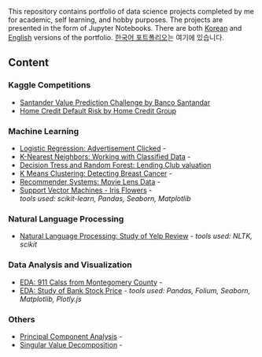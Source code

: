 This repository contains portfolio of data science projects completed by me for academic, self learning, and hobby purposes. 
The projects are presented in the form of Jupyter Notebooks.
There are both [Korean]() and [English]() versions of the portfolio.
[한국어 포트폴리오]()는 여기에 있습니다.

## Content

### Kaggle Competitions
* [Santander Value Prediction Challenge by Banco Santandar]()
* [Home Credit Default Risk by Home Credit Group]()

### Machine Learning
* [Logistic Regression: Advertisement Clicked]() - 
* [K-Nearest Neighbors: Working with Classified Data]() -
* [Decision Tress and Random Forest: Lending Club valuation]()
* [K Means Clustering: Detecting Breast Cancer]() -
* [Recommender Systems: Movie Lens Data]() -
* [Support Vector Machines - Iris Flowers]() -   
*tools used: scikit-learn, Pandas, Seaborn, Matplotlib*
  
### Natural Language Processing
* [Natural Language Processing: Study of Yelp Review]() -
*tools used: NLTK, scikit*
  
### Data Analysis and Visualization
* [EDA: 911 Calss from Montegomery County]() -
* [EDA: Study of Bank Stock Price]() -
*tools used: Pandas, Folium, Seaborn, Matplotlib, Plotly.js*
 
### Others
* [Principal Component Analysis]() - 
* [Singular Value Decomposition]() - 
